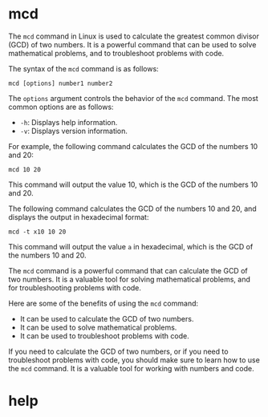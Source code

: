 # mcd

The `mcd` command in Linux is used to calculate the greatest common divisor (GCD) of two numbers. It is a powerful command that can be used to solve mathematical problems, and to troubleshoot problems with code.

The syntax of the `mcd` command is as follows:

```
mcd [options] number1 number2
```

The `options` argument controls the behavior of the `mcd` command. The most common options are as follows:

* `-h`: Displays help information.
* `-v`: Displays version information.

For example, the following command calculates the GCD of the numbers 10 and 20:

```
mcd 10 20
```

This command will output the value 10, which is the GCD of the numbers 10 and 20.

The following command calculates the GCD of the numbers 10 and 20, and displays the output in hexadecimal format:

```
mcd -t x10 10 20
```

This command will output the value `a` in hexadecimal, which is the GCD of the numbers 10 and 20.

The `mcd` command is a powerful command that can calculate the GCD of two numbers. It is a valuable tool for solving mathematical problems, and for troubleshooting problems with code.

Here are some of the benefits of using the `mcd` command:

* It can be used to calculate the GCD of two numbers.
* It can be used to solve mathematical problems.
* It can be used to troubleshoot problems with code.

If you need to calculate the GCD of two numbers, or if you need to troubleshoot problems with code, you should make sure to learn how to use the `mcd` command. It is a valuable tool for working with numbers and code.




# help 

```

```
